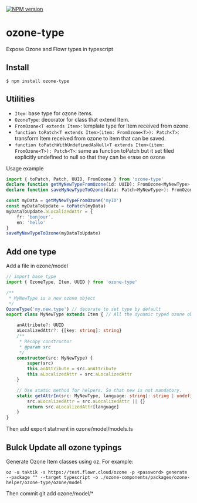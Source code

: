 [![NPM version][npm-image]][npm-url]
# ozone-type

Expose Ozone and Flowr types in typescript

## Install

```
$ npm install ozone-type
```
## Utilities

* `Item`: base type for ozone items.
* `OzoneType`: decorator for class that extend Item.
* `FromOzone<T extends Item>`: template type for Item received from ozone.
* `function toPatch<T extends Item>(item: FromOzone<T>): Patch<T>`: transform Item received from ozone to item that can be saved.
* `function toPatchWithUndefinedAsNull<T extends Item>(item: FromOzone<T>): Patch<T>`: same as function toPatch but it set filed explicitly undefined to null so that they can be erase on ozone

Usage example
```typescript
import { toPatch, Patch, UUID, FromOzone } from 'ozone-type'
declare function getMyNewTypeFromOzone(id: UUID): FromOzone<MyNewType>
declare function saveMyNewTypeToOzone(data: Patch<MyNewType>): FromOzone<MyNewType>

const myData = getMyNewTypeFromOzone('myID')
const myDataToUpdate = toPatch(myData)
myDataToUpdate.aLocalizedAttr = {
	fr: 'bonjour',
	en: 'hello'
}
saveMyNewTypeToOzone(myDataToUpdate)
```

## Add one type

Add a file in ozone/model
````typeScript
// import base type
import { OzoneType, Item, UUID } from 'ozone-type'

/**
 * MyNewType is a new ozone object
 */
OzoneType('my.new.type') // decorate to set type by default
export class MyNewType extends Item { // All the dynamic typed ozone object extend Item

	anAttribute?: UUID
	aLocalizedAttr?: {[key: string]: string}
	/**
	 * Recopy constructor
	 * @param src
	 */
	constructor(src: MyNewType) {
		super(src)
		this.anAttribute = src.anAttribute
		this.aLocalizedAttr = src.aLocalizedAttr
	}

	// Use static method for helpers. So that new is not mandatory.
	static getAttrIn(src: MyNewType, language: string): string | undefined {
		src.aLocalizedAttr = src.aLocalizedAttr || {}
		return src.aLocalizedAttr[language]
	}
}
````

Then add export statment in ozone/model/models.ts

## Bulck Update all ozone typings

Generate Ozone Item classes using oz. For example:
```
oz -u taktik -s https://test.flowr.cloud/ozone -p <password> generate --package "" --target typescript -o ./ozone-components/packages/ozone-helper/ozone-type/ozone/model
```
Then commit
git add ozone/model/*


[npm-image]: https://badge.fury.io/js/ozone-type.svg
[npm-url]: https://npmjs.org/package/ozone-type

